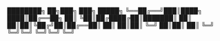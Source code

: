 ████████╗ ██╗███╗   ███╗ █████╗ 
╚══██╔══╝███║████╗ ████║██╔══██╗
   ██║   ╚██║██╔████╔██║███████║
   ██║    ██║██║╚██╔╝██║██╔══██║
   ██║    ██║██║ ╚═╝ ██║██║  ██║
   ╚═╝    ╚═╝╚═╝     ╚═╝╚═╝  ╚═╝


   
